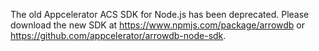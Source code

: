 The old Appcelerator ACS SDK for Node.js has been deprecated. Please download the new SDK at https://www.npmjs.com/package/arrowdb or https://github.com/appcelerator/arrowdb-node-sdk.
